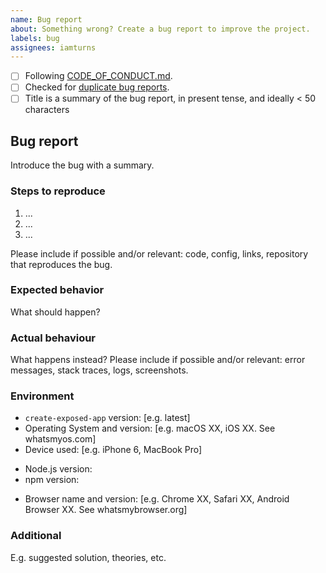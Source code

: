 ```yaml
---
name: Bug report
about: Something wrong? Create a bug report to improve the project.
labels: bug
assignees: iamturns
---
```


<!--
Thanks for contributing!
Put an x in the checklist boxes that apply: [X]. You can also fill these out after creating the PR.
If you're unsure about any of them, don't hesitate to ask. We're here to help!
-->

- [ ] Following [CODE_OF_CONDUCT.md](https://github.com/iamturns/create-exposed-app/blob/master/CODE_OF_CONDUCT.md).
- [ ] Checked for [duplicate bug reports](https://github.com/iamturns/create-exposed-app/issues?q=label%3Abug).
- [ ] Title is a summary of the bug report, in present tense, and ideally < 50 characters

## Bug report

Introduce the bug with a summary.

### Steps to reproduce

1. ...
2. ...
3. ...

Please include if possible and/or relevant: code, config, links, repository that reproduces the bug.

### Expected behavior

What should happen?

### Actual behaviour

What happens instead? Please include if possible and/or relevant: error messages, stack traces, logs, screenshots.

### Environment

- `create-exposed-app` version: [e.g. latest]
- Operating System and version: [e.g. macOS XX, iOS XX. See whatsmyos.com]
- Device used: [e.g. iPhone 6, MacBook Pro]

<!-- Server-side bug? Fill in details below. Othewise, remove items. -->

- Node.js version:
- npm version:

<!-- Client-side bug? Fill in details below. Othewise, remove items. -->

- Browser name and version: [e.g. Chrome XX, Safari XX, Android Browser XX. See whatsmybrowser.org]

### Additional

E.g. suggested solution, theories, etc.
